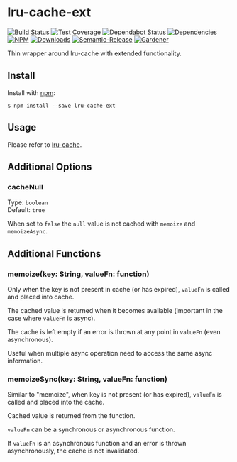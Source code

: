 # lru-cache-ext

[![Build Status](https://circleci.com/gh/blackflux/lru-cache-ext.png?style=shield)](https://circleci.com/gh/blackflux/lru-cache-ext)
[![Test Coverage](https://img.shields.io/coveralls/blackflux/lru-cache-ext/master.svg)](https://coveralls.io/github/blackflux/lru-cache-ext?branch=master)
[![Dependabot Status](https://api.dependabot.com/badges/status?host=github&repo=blackflux/lru-cache-ext)](https://dependabot.com)
[![Dependencies](https://david-dm.org/blackflux/lru-cache-ext/status.svg)](https://david-dm.org/blackflux/lru-cache-ext)
[![NPM](https://img.shields.io/npm/v/lru-cache-ext.svg)](https://www.npmjs.com/package/lru-cache-ext)
[![Downloads](https://img.shields.io/npm/dt/lru-cache-ext.svg)](https://www.npmjs.com/package/lru-cache-ext)
[![Semantic-Release](https://github.com/blackflux/js-gardener/blob/master/assets/icons/semver.svg)](https://github.com/semantic-release/semantic-release)
[![Gardener](https://github.com/blackflux/js-gardener/blob/master/assets/badge.svg)](https://github.com/blackflux/js-gardener)

Thin wrapper around lru-cache with extended functionality.

## Install

Install with [npm](https://www.npmjs.com/):

    $ npm install --save lru-cache-ext

## Usage

Please refer to [lru-cache](https://www.npmjs.com/package/lru-cache).

## Additional Options

### cacheNull

Type: `boolean`<br>
Default: `true`

When set to `false` the `null` value is not cached with `memoize` and `memoizeAsync`.

## Additional Functions

### memoize(key: String, valueFn: function)

Only when the key is not present in cache (or has expired), `valueFn` is called and placed into cache.

The cached value is returned when it becomes available (important in the case where `valueFn` is async).

The cache is left empty if an error is thrown at any point in `valueFn` (even asynchronous).

Useful when multiple async operation need to access the same async information.

### memoizeSync(key: String, valueFn: function)

Similar to "memoize", when key is not present (or has expired), `valueFn` is called and placed into the cache.

Cached value is returned from the function.

`valueFn` can be a synchronous or asynchronous function.

If `valueFn` is an asynchronous function and an error is thrown asynchronously, the cache is not invalidated.
